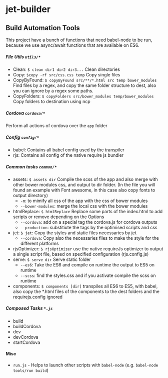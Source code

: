 # jet-builder
## Build Automation Tools

This project have a bunch of functions that need babel-node to be run, because we use async/await functions that are available on ES6.

##### File Utils `utils/*`

* Clean: `$ clean dir1 dir2 dir3...` Clean directories
* Copy: `$copy -rf src/css.css temp` Copy single files
* CopyByFound: `$ copyByFound src/**/*.html src temp bower_modules` Find files by a regex, and copy the same folder structure to dest, also you can ignore by a regex some paths.
* CopyFolders: `$ copyFolders src/bower_modules temp/bower_modules` Copy folders to destination using ncp

##### Cordova `cordova/*`
Perform all actions of cordova over the `app` folder

##### Config  `config/*`

* babel: Contains all babel config used by the transpiler
* rjs: Contains all config of the native require js bundler

##### Common tasks `common/*`

* assets: `$ assets dir` Compile the scss of the app and also merge with other bower modules css, and output to dir folder. (In the file you will found an example with Font awesome, in this case also copy fonts to output directory)
    * `-m`: to mimify all css of the app with the css of bower modules
    * `--bower-modules`: merge the local css with the bower modules
* htmlReplace: `$ htmlReplace` Replace some parts of the index.html to add scripts or remove depending on the Options
    * `--cordova`: add on a special tag the cordova.js for cordova outputs
    * `--production`: substitiute the tags by the optimised scripts and css
* jet: `$ jet`: Copy the styles and static files necessaries by jet
    * `--cordova`: Copy also the necessaries files to make the style for the different platforms
* rjsOptimizer: `$ rjsOptimizer` use the native requireJs optimizer to output a single script file, based on specified configuration (rjs.config.js)
* serve: `$ serve dir` Serve static folder
    * `--es6`: Take the ES6 and compile on runtime the output to ES5 on runtime
    * `--scss`: find the styles.css and if you activate compile the scss on runtime
* components: `$ components [dir]` transpiles all ES6 to ES5, with babel, also copy the *.html files of the components to the dest folders and the requirejs.config ignored

##### Composed Tasks `*.js`
* build
* buildCordova
* dev
* devCordova
* startCordova

#### Misc

* `run.js` - Helps to launch other scripts with `babel-node` (e.g. `babel-node tools/run build`)

